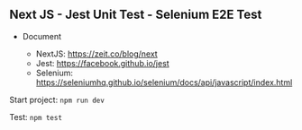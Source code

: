 ## Next JS - Jest Unit Test - Selenium E2E Test ##

* Document

  * NextJS: https://zeit.co/blog/next
  * Jest:  https://facebook.github.io/jest
  * Selenium: https://seleniumhq.github.io/selenium/docs/api/javascript/index.html

Start project: ```npm run dev```

Test: ```npm test```
